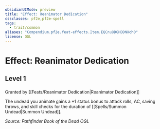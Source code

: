 ```yaml
---
obsidianUIMode: preview
title: "Effect: Reanimator Dedication"
cssclasses: pf2e,pf2e-spell
tags:
  - trait/common
aliases: "Compendium.pf2e.feat-effects.Item.EQCnu8DGHDDNXch0"
license: OGL
---
```

# Effect: Reanimator Dedication
## Level 1
### 






Granted by [[Feats/Reanimator Dedication|Reanimator Dedication]]

The undead you animate gains a +1 status bonus to attack rolls, AC, saving throws, and skill checks for the duration of [[Spells/Summon Undead|Summon Undead]].

*Source: Pathfinder Book of the Dead*
*OGL*